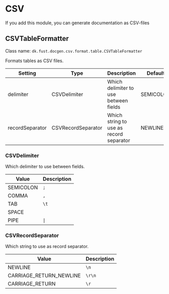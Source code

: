 # CSV

If you add this module, you can generate documentation as CSV-files

## CSVTableFormatter

Class name: `dk.fust.docgen.csv.format.table.CSVTableFormatter` 

Formats tables as CSV files.

| Setting         | Type               | Description                             | Default   |
|-----------------|--------------------|-----------------------------------------|-----------|
| delimiter       | CSVDelimiter       | Which delimiter to use between fields   | SEMICOLON |  
| recordSeparator | CSVRecordSeparator | Which string to use as record separator | NEWLINE   | 

### CSVDelimiter

Which delimiter to use between fields.

| Value     | Description |
|-----------|-------------|
| SEMICOLON | `;`         |
| COMMA     | `,`         |
| TAB       | `\t`        |
| SPACE     | ` `         |
| PIPE      | `\|`        |

### CSVRecordSeparator

Which string to use as record separator.

| Value                   | Description |
|-------------------------|-------------|
| NEWLINE                 | `\n`        |
| CARRIAGE_RETURN_NEWLINE | `\r\n`      |
| CARRIAGE_RETURN         | `\r`        |
